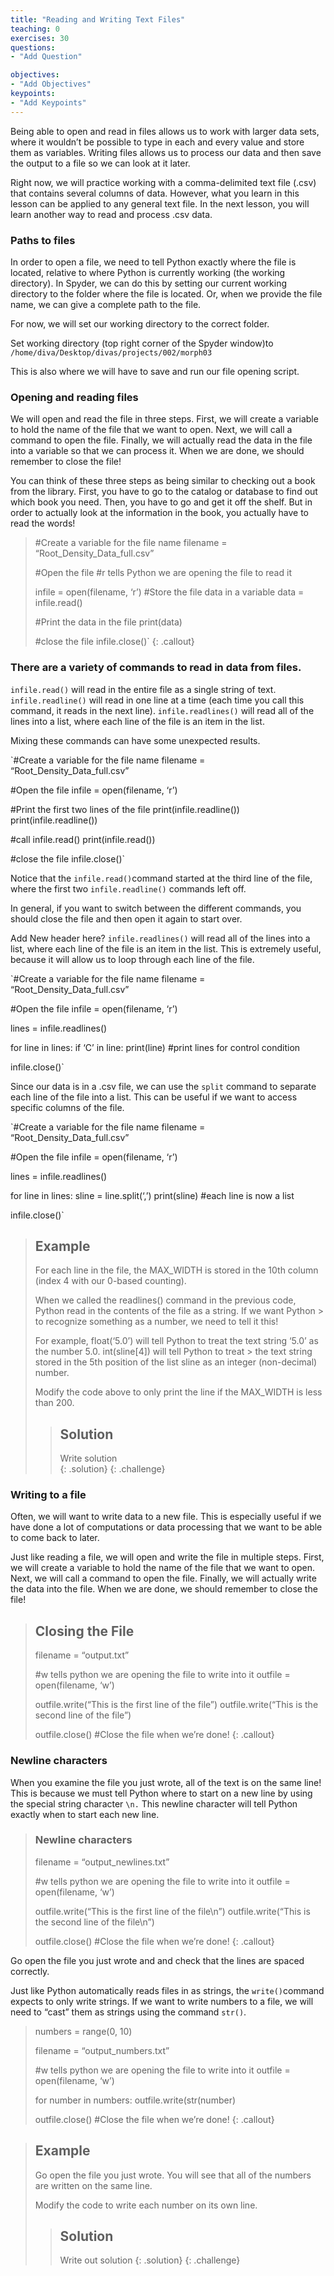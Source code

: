 ```yaml
---
title: "Reading and Writing Text Files"
teaching: 0
exercises: 30
questions:
- "Add Question"

objectives:
- "Add Objectives"
keypoints:
- "Add Keypoints"
---
```


Being able to open and read in files allows us to work with larger data sets, where it wouldn’t be possible to type in each and every value and store them as variables.  Writing files allows us to process our data and then save the output to a file so we can look at it later.

Right now, we will practice working with a comma-delimited text file (.csv) that contains several columns of data.  However, what you learn in this lesson can be applied to any general text file.  In the next lesson, you will learn another way to read and process .csv data.

### Paths to files
In order to open a file, we need to tell Python exactly where the file is located, relative to where Python is currently working (the working directory).  In Spyder, we can do this by setting our current working directory to the folder where the file is located.  Or, when we provide the file name, we can give a complete path to the file.

For now, we will set our working directory to the correct folder.

Set working directory (top right corner of the Spyder window)to 
`/home/diva/Desktop/divas/projects/002/morph03`

This is also where we will have to save and run our file opening script.

### Opening and reading files
We will open and read the file in three steps.  First, we will create a variable to hold the name of the file that we want to open.  Next, we will call a command to open the file.  Finally, we will actually read the data in the file into a variable so that we can process it.  When we are done, we should remember to close the file!

You can think of these three steps as being similar to checking out a book from the library.  First, you have to go to the catalog or database to find out which book you need.  Then, you have to go and get it off the shelf.  But in order to actually look at the information in the book, you actually have to read the words!

> #Create a variable for the file name
> filename = “Root_Density_Data_full.csv”
> 
> #Open the file
> #r tells Python we are opening the file to read it
> 
> infile = open(filename, ‘r’) 
> #Store the file data in a variable
> data = infile.read()
>
> #Print the data in the file
> print(data)
> 
> #close the file
> infile.close()`
{: .callout}

### There are a variety of commands to read in data from files.  

`infile.read()` will read in the entire file as a single string of text.
`infile.readline()` will read in one line at a time (each time you call this command, it reads in the next line).  `infile.readlines()` will read all of the lines into a list, where each line of the file is an item in the list.

Mixing these commands can have some unexpected results.

`#Create a variable for the file name
filename = “Root_Density_Data_full.csv”

#Open the file
infile = open(filename, ‘r’) 

#Print the first two lines of the file
print(infile.readline())
print(infile.readline())

#call infile.read()
print(infile.read())

#close the file
infile.close()`

Notice that  the `infile.read()`command started at the third line of the file, where the first two `infile.readline()` commands left off. 

In general, if you want to switch between the different commands, you should close the file and then open it again to start over.

Add New header here?
`infile.readlines()` will read all of the lines into a list, where each line of the file is an item in the list.  This is extremely useful, because it will allow us to loop through each line of the file.

`#Create a variable for the file name
filename = “Root_Density_Data_full.csv”

#Open the file
infile = open(filename, ‘r’) 

lines = infile.readlines() 

for line in lines:
	if ‘C’ in line:
		print(line) #print lines for control condition

infile.close()`

Since our data is in a .csv file, we can use the `split` command to separate each line of the file into a list.  This can be useful if we want to access specific columns of the file.  

`#Create a variable for the file name
filename = “Root_Density_Data_full.csv”

#Open the file
infile = open(filename, ‘r’) 

lines = infile.readlines() 

for line in lines:
	sline = line.split(‘,’)
		print(sline) #each line is now a list

infile.close()`
  
> ## Example
> For each line in the file, the MAX_WIDTH is stored in the 10th column (index 4 with our 0-based counting). 
> 
> When we called the readlines() command in the previous code, Python read in the contents of the file as a string.  If we want Python  > to recognize something as a number, we need to tell it this!  
> 
> For example, float(‘5.0’) will tell Python to treat the text string ‘5.0’ as the number 5.0.  int(sline[4]) will tell Python to treat > the text string stored in the 5th position of the list sline as an integer (non-decimal) number.
> 
> Modify the code above to only print the line if the MAX_WIDTH is less than 200.
> > ## Solution
> > Write solution  
> {: .solution}
{: .challenge}

### Writing to a file
Often, we will want to write data to a new file.  This is especially useful if we have done a lot of computations or data processing that we want to be able to come back to later. 

Just like reading a file, we will open and write the file in multiple steps.  First, we will create a variable to hold the name of the file that we want to open.  Next, we will call a command to open the file.  Finally, we will actually write the data into the file. When we are done, we should remember to close the file!

> ## Closing the File
> filename = “output.txt”
> 
> #w tells python we are opening the file to write into it
> outfile = open(filename, ‘w’)
> 
> outfile.write(“This is the first line of the file”)
> outfile.write(“This is the second line of the file”)
> 
> outfile.close() #Close the file when we’re done!
> {: .callout}

### Newline characters
When you examine the file you just wrote, all of the text is on the same line!  This is because we must tell Python where to start on a new line by using the special string character `\n.`  This newline character will tell Python exactly when to start each new line.

> ### Newline characters
> filename = “output_newlines.txt”
> 
> #w tells python we are opening the file to write into it
> outfile = open(filename, ‘w’)
> 
> outfile.write(“This is the first line of the file\n”)
> outfile.write(“This is the second line of the file\n”)
> 
> outfile.close() #Close the file when we’re done!
> {: .callout}

Go open the file you just wrote and and check that the lines are spaced correctly.


Just like Python automatically reads files in as strings, the `write()`command expects to only write strings.  If we want to write numbers to a file, we will need to “cast” them as strings using the command `str()`.

> numbers = range(0, 10)
> 
> filename = “output_numbers.txt”
> 
> #w tells python we are opening the file to write into it
> outfile = open(filename, ‘w’)
> 
> for number in numbers:
> 	outfile.write(str(number)
> 
> outfile.close() #Close the file when we’re done!
> {: .callout}

> ## Example
> Go open the file you just wrote.  You will see that all of the numbers are written on the same line.
> 
> Modify the code to write each number on its own line.
> > ## Solution
> > Write out solution
> {: .solution}
{: .challenge}


